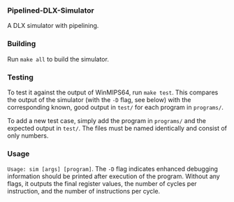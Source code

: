 ### Pipelined-DLX-Simulator

A DLX simulator with pipelining.

### Building
Run `make all` to build the simulator.

### Testing
To test it against the output of WinMIPS64, run `make test`.
This compares the output of the simulator (with the `-D` flag, see below) with the corresponding known, good output in
`test/` for each program in `programs/`.

To add a new test case, simply add the program in `programs/` and the expected output in `test/`. The files must be named identically and consist of only numbers.

### Usage
`Usage: sim [args] [program]`. The `-D` flag indicates enhanced debugging information should be printed after execution of the program.
Without any flags, it outputs the final register values, the number of cycles per instruction, and the number of instructions per cycle.
